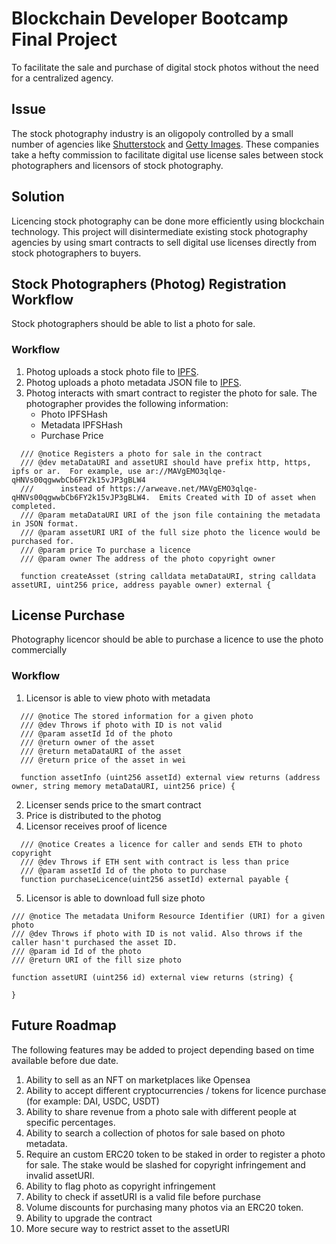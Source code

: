 # Blockchain Developer Bootcamp Final Project

To facilitate the sale and purchase of digital stock photos without the need for a centralized agency.

## Issue
The stock photography industry is an oligopoly controlled by a small number of agencies like [Shutterstock](https://www.shutterstock.com/) and [Getty Images](https://www.gettyimages.com/).  These companies take a hefty commission to facilitate digital use license sales between stock photographers and licensors of stock photography.  

## Solution
Licencing stock photography can be done more efficiently using blockchain technology.  This project will disintermediate existing stock photography agencies by using smart contracts to sell digital use licenses directly from stock photographers to buyers.

## Stock Photographers (Photog) Registration Workflow

Stock photographers should be able to list a photo for sale.

### Workflow
1. Photog uploads a stock photo file to [IPFS](https://ipfs.io/).
2. Photog uploads a photo metadata JSON file to [IPFS](https://ipfs.io/).
3. Photog interacts with smart contract to register the photo for sale.  The photographer provides the following information:
    * Photo IPFSHash
    * Metadata IPFSHash
    * Purchase Price

```
  /// @notice Registers a photo for sale in the contract
  /// @dev metaDataURI and assetURI should have prefix http, https, ipfs or ar.  For example, use ar://MAVgEMO3qlqe-qHNVs00qgwwbCb6FY2k15vJP3gBLW4 
  ///      instead of https://arweave.net/MAVgEMO3qlqe-qHNVs00qgwwbCb6FY2k15vJP3gBLW4.  Emits Created with ID of asset when completed.
  /// @param metaDataURI URI of the json file containing the metadata in JSON format.
  /// @param assetURI URI of the full size photo the licence would be purchased for.
  /// @param price To purchase a licence
  /// @param owner The address of the photo copyright owner
  
  function createAsset (string calldata metaDataURI, string calldata assetURI, uint256 price, address payable owner) external {
```

## License Purchase
Photography licencor should be able to purchase a licence to use the photo commercially

### Workflow
1. Licensor is able to view photo with metadata

```
  /// @notice The stored information for a given photo
  /// @dev Throws if photo with ID is not valid
  /// @param assetId Id of the photo
  /// @return owner of the asset
  /// @return metaDataURI of the asset
  /// @return price of the asset in wei

  function assetInfo (uint256 assetId) external view returns (address owner, string memory metaDataURI, uint256 price) {
```

2. Licenser sends price to the smart contract
3. Price is distributed to the photog
4. Licensor receives proof of licence 
```
  /// @notice Creates a licence for caller and sends ETH to photo copyright
  /// @dev Throws if ETH sent with contract is less than price
  /// @param assetId Id of the photo to purchase
  function purchaseLicence(uint256 assetId) external payable {
```
5. Licensor is able to download full size photo
```
/// @notice The metadata Uniform Resource Identifier (URI) for a given photo
/// @dev Throws if photo with ID is not valid. Also throws if the caller hasn't purchased the asset ID.
/// @param id Id of the photo
/// @return URI of the fill size photo

function assetURI (uint256 id) external view returns (string) {

}
```

## Future Roadmap
The following features may be added to project depending based on time available before due date.
1. Ability to sell as an NFT on marketplaces like Opensea
1. Ability to accept different cryptocurrencies / tokens for licence purchase (for example: DAI, USDC, USDT)
1. Ability to share revenue from a photo sale with different people at specific percentages.
1. Ability to search a collection of photos for sale based on photo metadata.
1. Require an custom ERC20 token to be staked in order to register a photo for sale.  The stake would be slashed for copyright infringement and invalid assetURI.
1. Ability to flag photo as copyright infringement
1. Ability to check if assetURI is a valid file before purchase
1. Volume discounts for purchasing many photos via an ERC20 token.
1. Ability to upgrade the contract
1. More secure way to restrict asset to the assetURI